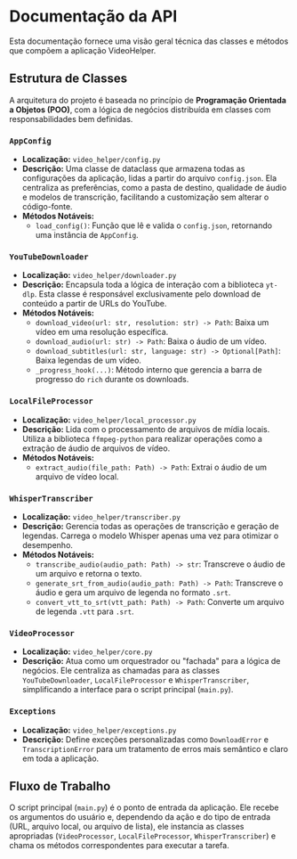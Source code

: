# Documentação da API

Esta documentação fornece uma visão geral técnica das classes e métodos que compõem a aplicação VideoHelper.

## Estrutura de Classes

A arquitetura do projeto é baseada no princípio de **Programação Orientada a Objetos (POO)**, com a lógica de negócios distribuída em classes com responsabilidades bem definidas.

### `AppConfig`

- **Localização:** `video_helper/config.py`
- **Descrição:** Uma classe de dataclass que armazena todas as configurações da aplicação, lidas a partir do arquivo `config.json`. Ela centraliza as preferências, como a pasta de destino, qualidade de áudio e modelos de transcrição, facilitando a customização sem alterar o código-fonte.
- **Métodos Notáveis:**
  - `load_config()`: Função que lê e valida o `config.json`, retornando uma instância de `AppConfig`.

### `YouTubeDownloader`

- **Localização:** `video_helper/downloader.py`
- **Descrição:** Encapsula toda a lógica de interação com a biblioteca `yt-dlp`. Esta classe é responsável exclusivamente pelo download de conteúdo a partir de URLs do YouTube.
- **Métodos Notáveis:**
  - `download_video(url: str, resolution: str) -> Path`: Baixa um vídeo em uma resolução específica.
  - `download_audio(url: str) -> Path`: Baixa o áudio de um vídeo.
  - `download_subtitles(url: str, language: str) -> Optional[Path]`: Baixa legendas de um vídeo.
  - `_progress_hook(...)`: Método interno que gerencia a barra de progresso do `rich` durante os downloads.

### `LocalFileProcessor`

- **Localização:** `video_helper/local_processor.py`
- **Descrição:** Lida com o processamento de arquivos de mídia locais. Utiliza a biblioteca `ffmpeg-python` para realizar operações como a extração de áudio de arquivos de vídeo.
- **Métodos Notáveis:**
  - `extract_audio(file_path: Path) -> Path`: Extrai o áudio de um arquivo de vídeo local.

### `WhisperTranscriber`

- **Localização:** `video_helper/transcriber.py`
- **Descrição:** Gerencia todas as operações de transcrição e geração de legendas. Carrega o modelo Whisper apenas uma vez para otimizar o desempenho.
- **Métodos Notáveis:**
  - `transcribe_audio(audio_path: Path) -> str`: Transcreve o áudio de um arquivo e retorna o texto.
  - `generate_srt_from_audio(audio_path: Path) -> Path`: Transcreve o áudio e gera um arquivo de legenda no formato `.srt`.
  - `convert_vtt_to_srt(vtt_path: Path) -> Path`: Converte um arquivo de legenda `.vtt` para `.srt`.

### `VideoProcessor`

- **Localização:** `video_helper/core.py`
- **Descrição:** Atua como um orquestrador ou "fachada" para a lógica de negócios. Ele centraliza as chamadas para as classes `YouTubeDownloader`, `LocalFileProcessor` e `WhisperTranscriber`, simplificando a interface para o script principal (`main.py`).

### `Exceptions`

- **Localização:** `video_helper/exceptions.py`
- **Descrição:** Define exceções personalizadas como `DownloadError` e `TranscriptionError` para um tratamento de erros mais semântico e claro em toda a aplicação.

## Fluxo de Trabalho
O script principal (`main.py`) é o ponto de entrada da aplicação. Ele recebe os argumentos do usuário e, dependendo da ação e do tipo de entrada (URL, arquivo local, ou arquivo de lista), ele instancia as classes apropriadas (`VideoProcessor`, `LocalFileProcessor`, `WhisperTranscriber`) e chama os métodos correspondentes para executar a tarefa.